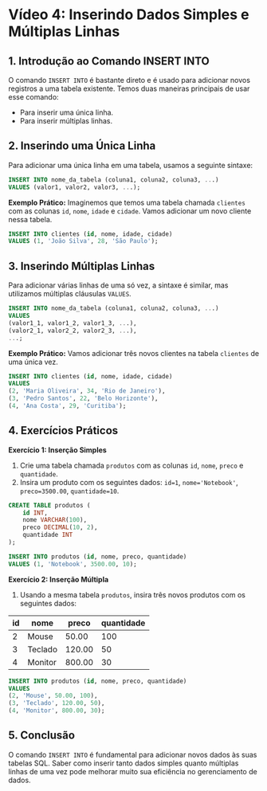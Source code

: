 # Vídeo 4: Inserindo Dados Simples e Múltiplas Linhas

## 1. Introdução ao Comando INSERT INTO
O comando `INSERT INTO` é bastante direto e é usado para adicionar novos registros a uma tabela existente. Temos duas maneiras principais de usar esse comando:

- Para inserir uma única linha.
- Para inserir múltiplas linhas.

## 2. Inserindo uma Única Linha
Para adicionar uma única linha em uma tabela, usamos a seguinte sintaxe:

```sql
INSERT INTO nome_da_tabela (coluna1, coluna2, coluna3, ...)
VALUES (valor1, valor2, valor3, ...);
```

**Exemplo Prático:**
Imaginemos que temos uma tabela chamada `clientes` com as colunas `id`, `nome`, `idade` e `cidade`. Vamos adicionar um novo cliente nessa tabela.

```sql
INSERT INTO clientes (id, nome, idade, cidade)
VALUES (1, 'João Silva', 28, 'São Paulo');
```

## 3. Inserindo Múltiplas Linhas
Para adicionar várias linhas de uma só vez, a sintaxe é similar, mas utilizamos múltiplas cláusulas `VALUES`.

```sql
INSERT INTO nome_da_tabela (coluna1, coluna2, coluna3, ...)
VALUES 
(valor1_1, valor1_2, valor1_3, ...),
(valor2_1, valor2_2, valor2_3, ...),
...;
```

**Exemplo Prático:**
Vamos adicionar três novos clientes na tabela `clientes` de uma única vez.

```sql
INSERT INTO clientes (id, nome, idade, cidade)
VALUES 
(2, 'Maria Oliveira', 34, 'Rio de Janeiro'),
(3, 'Pedro Santos', 22, 'Belo Horizonte'),
(4, 'Ana Costa', 29, 'Curitiba');
```

## 4. Exercícios Práticos

**Exercício 1: Inserção Simples**
1. Crie uma tabela chamada `produtos` com as colunas `id`, `nome`, `preco` e `quantidade`.
2. Insira um produto com os seguintes dados: `id=1`, `nome='Notebook'`, `preco=3500.00`, `quantidade=10`.

```sql
CREATE TABLE produtos (
    id INT,
    nome VARCHAR(100),
    preco DECIMAL(10, 2),
    quantidade INT
);

INSERT INTO produtos (id, nome, preco, quantidade)
VALUES (1, 'Notebook', 3500.00, 10);
```

**Exercício 2: Inserção Múltipla**
1. Usando a mesma tabela `produtos`, insira três novos produtos com os seguintes dados:

| id | nome          | preco   | quantidade |
|----|---------------|---------|------------|
| 2  | Mouse       | 50.00   | 100        |
| 3  | Teclado     | 120.00  | 50         |
| 4  | Monitor     | 800.00  | 30         |

```sql
INSERT INTO produtos (id, nome, preco, quantidade)
VALUES 
(2, 'Mouse', 50.00, 100),
(3, 'Teclado', 120.00, 50),
(4, 'Monitor', 800.00, 30);
```

## 5. Conclusão
O comando `INSERT INTO` é fundamental para adicionar novos dados às suas tabelas SQL. Saber como inserir tanto dados simples quanto múltiplas linhas de uma vez pode melhorar muito sua eficiência no gerenciamento de dados.
